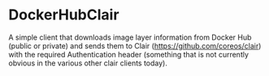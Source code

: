 # DockerHubClair

A simple client that downloads image layer information from Docker Hub (public or private) and sends them to Clair (https://github.com/coreos/clair) with the required Authentication header (something that is not currently obvious in the various other clair clients today).
